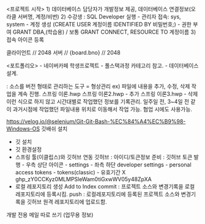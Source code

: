 <프로젝트 시작>
    1) 데이터베이스 담당자가 개발정보 제공, 데이터베이스 연결정보(오라클 서버명, 계정/비번)
    2) 수강생 : SQL Developer 실행 - 관리자 접속: sys, system - 계정 생성 (CREATE USER 계정이름 IDENTIFIED BY 비밀번호;) 
        - 권한 부여 GRANT DBA,(학습용) / 보통 GRANT CONNECT, RESOURCE TO 계정이름
    3) 접속 아이콘 등록

클라이언트   // 2048
서버        // {board.bno} // 2048


<포트폴리오>  - 네이버카페 학생프로젝트 - 풀스택과정 카테고리 참고.
    - 데이터베이스 설계.


<Git> : 소스를 버전 형태로 관리하는 도구 = 형상관리
    ex) 파일에 내용을 추가, 수정, 삭제 작업을 계속 진행.
        스프링 이론.hwp
        스프링 이론2.hwp - 추가
        스프링 이론3.hwp - 삭제
        이런 식으로 하지 않고 시간대별로 작업했던 정보를 기록관리. 일주일 전, 3~4일 전 같이 과거시점에 작업했던 파일내용 위치로 이동해서 작업 가능.
        협업 시에도 사용가능. 

https://velog.io/@selenium/Git-Git-Bash-%EC%84%A4%EC%B9%98-Windows-OS 깃배쉬 설치


- 깃 설치
- 깃 환경설정
- 스프링 툴(이클립스)와 깃허브 연동
    깃허브 : 아이디/토큰정보
    준비 : 깃허브 토큰 발행 - 우측 상단 아이콘 - settings - 좌측 하단 developer settings - personal access tokens - tokens(classic) - 유효기간 X
    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
- 로컬 레포지토리 생성
    Add to Index
    commit : 프로젝트 소스와 변경기록을 로컬레포지토리에 등록시킴.
    push : 로컬레포지토리에 등록된 프로젝트 소스와 변경기록을 깃허브 원격 레포지토리에 업로드함.









개발 전용 메일 따로 쓰기 (업무용 정보)